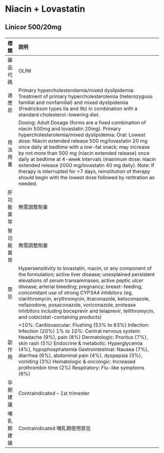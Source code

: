 # Niacin + Lovastatin

## Linicor 500/20mg

##### 

| 標題       | 說明                                                                                                                                                                                                                                                                                                                                                                                                                                                                                                                                                                                  |
|:-----------|:--------------------------------------------------------------------------------------------------------------------------------------------------------------------------------------------------------------------------------------------------------------------------------------------------------------------------------------------------------------------------------------------------------------------------------------------------------------------------------------------------------------------------------------------------------------------------------------|
| 藥品代碼   | OLINI                                                                                                                                                                                                                                                                                                                                                                                                                                                                                                                                                                                 |
| 適應症     | Primary hypercholesterolemia/mixed dyslipidemia: Treatment of primary hypercholesterolemia (heterozygous familial and nonfamilial) and mixed dyslipidemia (Fredrickson types IIa and IIb) in combination with a standard cholesterol-lowering diet.                                                                                                                                                                                                                                                                                                                                   |
| 用法用量   | Dosing: Adult Dosage (forms are a fixed combination of niacin 500mg and lovastatin 20mg). Primary hypercholesterolemia/mixed dyslipidemia: Oral: Lowest dose: Niacin extended release 500 mg/lovastatin 20 mg once daily at bedtime with a low-fat snack; may increase by not more than 500 mg (niacin extended release) once daily at bedtime at 4-week intervals (maximum dose: niacin extended release 2000 mg/lovastatin 40 mg daily). Note: If therapy is interrupted for >7 days, reinstitution of therapy should begin with the lowest dose followed by retitration as needed. |
| 肝功能異常 | 無需調整劑量                                                                                                                                                                                                                                                                                                                                                                                                                                                                                                                                                                          |
| 腎功能異常 | 無需調整劑量                                                                                                                                                                                                                                                                                                                                                                                                                                                                                                                                                                          |
| 禁忌       | Hypersensitivity to lovastatin, niacin, or any component of the formulation; active liver disease; unexplained persistent elevations of serum transaminases; active peptic ulcer disease; arterial bleeding; pregnancy; breast-feeding; concomitant use of strong CYP3A4 inhibitors (eg, clarithromycin, erythromycin, itraconazole, ketoconazole, nefazodone, posaconazole, voriconazole, protease inhibitors including boceprevir and telaprevir, telithromycin, and cobicistat-containing products)                                                                                |
| 副作用     | >10%: Cardiovascular: Flushing (53% to 83%) Infection: Infection (20%) 1% to 10%: Central nervous system: Headache (9%), pain (8%) Dermatologic: Pruritus (7%), skin rash (5%) Endocrine & metabolic: Hyperglycemia (4%), hypophosphatemia Gastrointestinal: Nausea (7%), diarrhea (6%), abdominal pain (4%), dyspepsia (3%), vomiting (3%) Hematologic & oncologic: Increased prothrombin time (2%) Respiratory: Flu-like symptoms (6%)                                                                                                                                              |
| 孕期建議   | Contraindicated – 1st trimester                                                                                                                                                                                                                                                                                                                                                                                                                                                                                                                                                       |
| 哺乳期建議 | Contraindicated 哺乳期使用禁忌                                                                                                                                                                                                                                                                                                                                                                                                                                                                                                                                                        |

